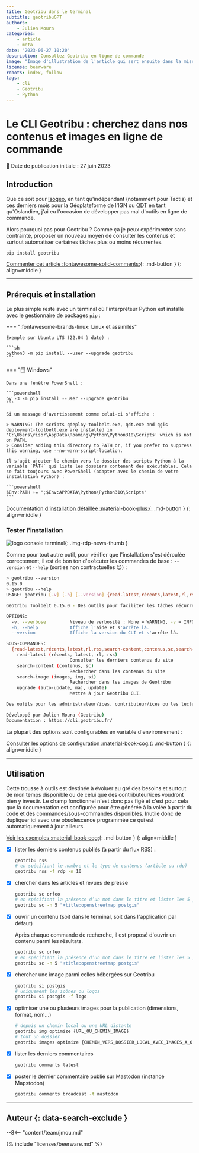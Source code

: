 ```yaml
---
title: Geotribu dans le terminal
subtitle: geotribuGPT
authors:
    - Julien Moura
categories:
    - article
    - meta
date: "2023-06-27 10:20"
description: Consultez Geotribu en ligne de commande
image: "Image d'illustration de l'article qui sert ensuite dans la mise en avant : réseaux sociaux, flux RSS... 400x800 en PNG"
license: beerware
robots: index, follow
tags:
    - cli
    - Geotribu
    - Python
---
```


# Le CLI Geotribu : cherchez dans nos contenus et images en ligne de commande

:calendar: Date de publication initiale : 27 juin 2023

## Introduction

Que ce soit pour [Isogeo](https://help.isogeo.com/scan/isogeo-scan-offline), en tant qu'indépendant (notamment pour Tactis) et ces derniers mois pour la Géoplateforme de l'IGN ou [QDT](https://github.com/Guts/qgis-deployment-cli/) en tant qu'Oslandien, j'ai eu l'occasion de développer pas mal d'outils en ligne de commande.

Alors pourquoi pas pour Geotribu ? Comme ça je peux expérimenter sans contrainte, proposer un nouveau moyen de consulter les contenus et surtout automatiser certaines tâches plus ou moins récurrentes.

<!-- termynal -->

```sh
pip install geotribu
```

[Commenter cet article :fontawesome-solid-comments:](#__comments){: .md-button }
{: align=middle }

----

## Prérequis et installation

Le plus simple reste avec un terminal où l'interpréteur Python est installé avec le gestionnaire de packages `pip` :

<!-- markdownlint-disable MD046 -->
=== ":fontawesome-brands-linux: Linux et assimilés"

    Exemple sur Ubuntu LTS (22.04 à date) :

    ```sh
    python3 -m pip install --user --upgrade geotribu
    ```

=== ":window: Windows"

    Dans une fenêtre PowerShell :

    ```powershell
    py -3 -m pip install --user --upgrade geotribu
    ```

    Si un message d'avertissement comme celui-ci s'affiche :

    > WARNING: The scripts qdeploy-toolbelt.exe, qdt.exe and qgis-deployment-toolbelt.exe are installed in 'C:\Users\risor\AppData\Roaming\Python\Python310\Scripts' which is not on PATH.  
    > Consider adding this directory to PATH or, if you prefer to suppress this warning, use --no-warn-script-location.

    Il s'agit ajouter le chemin vers le dossier des scripts Python à la variable `PATH` qui liste les dossiers contenant des exécutables. Cela se fait toujours avec PowerShell (adapter avec le chemin de votre installation Python) :

    ```powershell
    $Env:PATH += ";$Env:APPDATA\Python\Python310\Scripts"
    ```
<!-- markdownlint-enable MD046 -->

[Documentation d'installation détaillée :material-book-plus:](https://cli.geotribu.fr/usage/installation.html){: .md-button }
{: align=middle }

### Tester l'installation

![logo console terminal](https://cdn.geotribu.fr/img/logos-icones/divers/ligne_commande.png "logo console terminal"){: .img-rdp-news-thumb }

Comme pour tout autre outil, pour vérifier que l'installation s'est déroulée correctement, il est de bon ton d'exécuter les commandes de base : `--version` et `--help` (sorties non contractuelles :wink:) :

```sh
> geotribu --version
0.15.0
> geotribu --help
USAGE: geotribu [-v] [-h] [--version] {read-latest,récents,latest,rl,rss,search-content,contenus,sc,search-image,images,img,si,upgrade,auto-update,maj,update} ...

Geotribu Toolbelt 0.15.0 - Des outils pour faciliter les tâches récurrentes des contributeur/ices de Geotribu.

OPTIONS:
  -v, --verbose         Niveau de verbosité : None = WARNING, -v = INFO, -vv = DEBUG. Réglable avec la variable d'environnement GEOTRIBU_LOGS_LEVEL.
  -h, --help            Affiche l'aide et s'arrête là.
  --version             Affiche la version du CLI et s'arrête là.

SOUS-COMMANDES:
  {read-latest,récents,latest,rl,rss,search-content,contenus,sc,search-image,images,img,si,upgrade,auto-update,maj,update}
    read-latest (récents, latest, rl, rss)
                        Consulter les derniers contenus du site
    search-content (contenus, sc)
                        Rechercher dans les contenus du site
    search-image (images, img, si)
                        Rechercher dans les images de Geotribu
    upgrade (auto-update, maj, update)
                        Mettre à jour Geotribu CLI.

Des outils pour les administrateur/ices, contributeur/ices ou les lecteur/ices de Geotribu.

Développé par Julien Moura (Geotribu)
Documentation : https://cli.geotribu.fr/
```

La plupart des options sont configurables en variable d'environnement :

[Consulter les options de configuration :material-book-cog:](https://cli.geotribu.fr/usage/configuration.html){: .md-button }
{: align=middle }

----

## Utilisation

Cette trousse à outils est destinée à évoluer au gré des besoins et surtout de mon temps disponible ou de celui que des contributeur/ices voudront bien y investir. Le champ fonctionnel n'est donc pas figé et c'est pour cela que la documentation est configurée pour être générée à la volée à partir du code et des commandes/sous-commandes disponibles.
Inutile donc de dupliquer ici avec une obsolescence programmée ce qui est automatiquement à jour ailleurs.

[Voir les exemples :material-book-cog:](https://cli.geotribu.fr/usage/exemples.html){: .md-button }
{: align=middle }

- [x] lister les derniers contenus publiés (à partir du flux RSS) :

    ```sh
    geotribu rss
    # en spécifiant le nombre et le type de contenus (article ou rdp)
    geotribu rss -f rdp -n 10
    ```

- [x] chercher dans les articles et revues de presse

    ```sh
    geotribu sc orfeo
    # en spécifiant la présence d’un mot dans le titre et lister les 5 premiers résultats
    geotribu sc -n 5 "+title:openstreetmap postgis"
    ```

- [x] ouvrir un contenu (soit dans le terminal, soit dans l'application par défaut)

    Après chaque commande de recherche, il est proposé d'ouvrir un contenu parmi les résultats.

    ```sh
    geotribu sc orfeo
    # en spécifiant la présence d’un mot dans le titre et lister les 5 premiers résultats
    geotribu sc -n 5 "+title:openstreetmap postgis"
    ```

- [x] chercher une image parmi celles hébergées sur Geotribu

    ```sh
    geotribu si postgis
    # uniquement les icônes ou logos
    geotribu si postgis -f logo
    ```

- [x] optimiser une ou plusieurs images pour la publication (dimensions, format, nom...)

    ```sh
    # depuis un chemin local ou une URL distante
    geotribu img optimize {URL_OU_CHEMIN_IMAGE}
    # tout un dossier
    geotribu images optimize {CHEMIN_VERS_DOSSIER_LOCAL_AVEC_IMAGES_A_OPTIMISER}
    ```

- [x] lister les derniers commentaires

    ```sh
    geotribu comments latest
    ```

- [x] poster le dernier commentaire publié sur Mastodon (instance Mapstodon)

    ```sh
    geotribu comments broadcast -t mastodon
    ```

----

## Auteur {: data-search-exclude }

--8<-- "content/team/jmou.md"

{% include "licenses/beerware.md" %}
